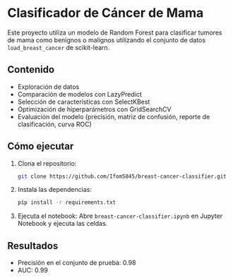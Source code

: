 
# Clasificador de Cáncer de Mama

Este proyecto utiliza un modelo de Random Forest para clasificar tumores de mama como benignos o malignos utilizando el conjunto de datos `load_breast_cancer` de scikit-learn.

## Contenido

- Exploración de datos
- Comparación de modelos con LazyPredict
- Selección de características con SelectKBest
- Optimización de hiperparámetros con GridSearchCV
- Evaluación del modelo (precisión, matriz de confusión, reporte de clasificación, curva ROC)

## Cómo ejecutar

1. Clona el repositorio:
   ```bash
   git clone https://github.com/Ifom5845/breast-cancer-classifier.git
   ```

2. Instala las dependencias:
   ```bash
   pip install -r requirements.txt
   ```

3. Ejecuta el notebook:
   Abre `breast-cancer-classifier.ipynb` en Jupyter Notebook y ejecuta las celdas.

## Resultados

- Precisión en el conjunto de prueba: 0.98
- AUC: 0.99
